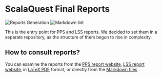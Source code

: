 # ScalaQuest Final Reports

![Reports Generation](https://github.com/scalaquest/reports/workflows/Reports%20Generation/badge.svg?branch=main)
![Markdown lint](https://github.com/scalaquest/reports/workflows/Markdown%20lint/badge.svg?branch=main)

This is the entry point for PPS and LSS reports. We decided to set them in a
separate repository, as the structure of them begun to rise in complexity.

## How to consult reports?

You can examine the reports from the
[PPS report website](https://scalaquest.github.io/reports/reports/pps.html),
[LSS report website](https://scalaquest.github.io/reports/reports/lss.html), in
[LaTeX PDF](https://github.com/scalaquest/reports/releases/latest) format, or
directly from the
[Markdown files](https://github.com/scalaquest/reports/tree/main/src/markdown).
